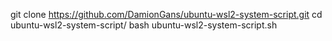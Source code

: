 git clone https://github.com/DamionGans/ubuntu-wsl2-system-script.git
cd ubuntu-wsl2-system-script/
bash ubuntu-wsl2-system-script.sh

